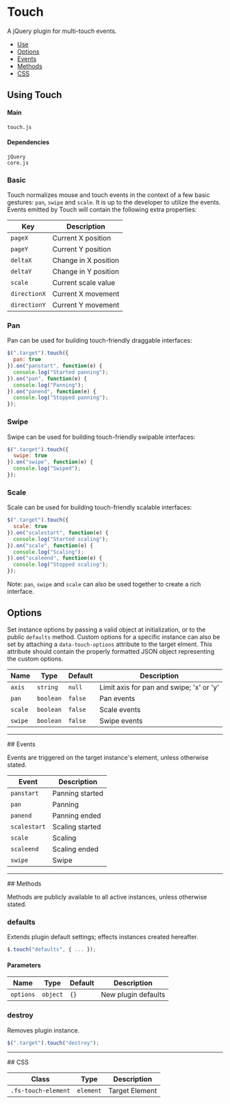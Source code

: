 # Touch

A jQuery plugin for multi-touch events.

<!-- HEADER END -->

<!-- NAV START -->

* [Use](#use)
* [Options](#options)
* [Events](#events)
* [Methods](#methods)
* [CSS](#css)

<!-- NAV END -->

<!-- DEMO BUTTON -->

<a name="use"></a>

## Using Touch


#### Main

```markup
touch.js
```


#### Dependencies

```markup
jQuery
core.js
```

### Basic

Touch normalizes mouse and touch events in the context of a few basic gestures: `pan`, `swipe` and `scale`. It is up to the developer to utilize the events. Events emitted by Touch will contain the following extra properties:

| Key | Description |
| --- | --- |
| `pageX` | Current X position |
| `pageY` | Current Y position |
| `deltaX` | Change in X position |
| `deltaY` | Change in Y position |
| `scale` | Current scale value |
| `directionX` | Current X movement |
| `directionY` | Current Y movement |

### Pan

Pan can be used for building touch-friendly draggable interfaces:

```javascript
$(".target").touch({
  pan: true
}).on("panstart", function(e) {
  console.log("Started panning");
}).on("pan", function(e) {
  console.log("Panning");
}).on("panend", function(e) {
  console.log("Stopped panning");
});
```

### Swipe

Swipe can be used for building touch-friendly swipable interfaces:

```javascript
$(".target").touch({
  swipe: true
}).on("swipe", function(e) {
  console.log("Swiped");
});
```

### Scale

Scale can be used for building touch-friendly scalable interfaces:

```javascript
$(".target").touch({
  scale: true
}).on("scalestart", function(e) {
  console.log("Started scaling");
}).on("scale", function(e) {
  console.log("Scaling");
}).on("scaleend", function(e) {
  console.log("Stopped scaling");
});
```

Note: `pan`, `swipe` and `scale` can also be used together to create a rich interface.


<a name="options"></a>
## Options

Set instance options by passing a valid object at initialization, or to the public `defaults` method. Custom options for a specific instance can also be set by attaching a `data-touch-options` attribute to the target elment. This attribute should contain the properly formatted JSON object representing the custom options.

| Name | Type | Default | Description |
| --- | --- | --- | --- |
| `axis` | `string` | `null` | Limit axis for pan and swipe; 'x' or 'y' |
| `pan` | `boolean` | `false` | Pan events |
| `scale` | `boolean` | `false` | Scale events |
| `swipe` | `boolean` | `false` | Swipe events |

<hr>
<a name="events"></a>
## Events

Events are triggered on the target instance's element, unless otherwise stated.

| Event | Description |
| --- | --- |
| `panstart` | Panning started |
| `pan` | Panning |
| `panend` | Panning ended |
| `scalestart` | Scaling started |
| `scale` | Scaling |
| `scaleend` | Scaling ended |
| `swipe` | Swipe |

<hr>
<a name="methods"></a>
## Methods

Methods are publicly available to all active instances, unless otherwise stated.

### defaults

Extends plugin default settings; effects instances created hereafter.

```javascript
$.touch("defaults", { ... });
```

#### Parameters

| Name | Type | Default | Description |
| --- | --- | --- | --- |
| `options` | `object` | `{}` | New plugin defaults |

### destroy

Removes plugin instance.

```javascript
$(".target").touch("destroy");
```

<hr>
<a name="css"></a>
## CSS

| Class | Type | Description |
| --- | --- | --- |
| `.fs-touch-element` | `element` | Target Element |

